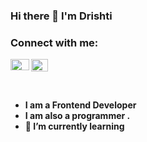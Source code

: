 ### Hi there 👋 I'm Drishti
### Connect with me:


<a href="https://www.linkedin.com/in/drishti-gupta-178bba176">
  <img align="left" alt="Drishti's LinkdeIN" width="30px" height="18px" src="https://elisavanderplas.files.wordpress.com/2020/06/174857.png" />
</a>
<a href="https://github.com/drishti121">
  <img align="left" alt="Drishti's Github" width="27px" height="20px" src="https://github.githubassets.com/images/modules/logos_page/Octocat.png" />
</a>
<br />
<br>
<br>

- <b>I am a Frontend Developer<b>
- I am also a programmer .
- 🌱 I’m currently learning

<!--
**drishti121/drishti121** is a ✨ _special_ ✨ repository because its `README.md` (this file) appears on your GitHub profile.

Here are some ideas to get you started:

- 🔭 I’m currently working on ...
- 🌱 I’m currently learning ...
- 👯 I’m looking to collaborate on ...
- 🤔 I’m looking for help with ...
- 💬 Ask me about ...
- 📫 How to reach me: ...
- 😄 Pronouns: ...
- ⚡ Fun fact: ...
-->
